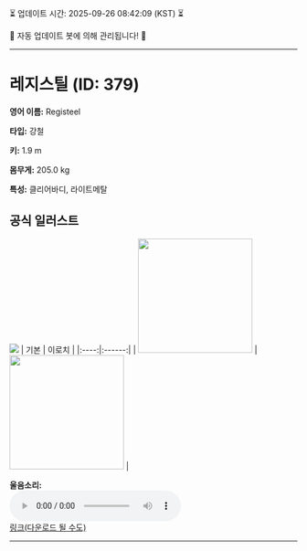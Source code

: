 
⏳ 업데이트 시간: 2025-09-26 08:42:09 (KST) ⏳

🤖 자동 업데이트 봇에 의해 관리됩니다! 🤖

---

# 레지스틸 (ID: 379)
**영어 이름:** Registeel

**타입:** 강철

**키:** 1.9 m

**몸무게:** 205.0 kg

**특성:** 클리어바디, 라이트메탈

## 공식 일러스트
![](https://raw.githubusercontent.com/PokeAPI/sprites/master/sprites/pokemon/other/official-artwork/379.png)
| 기본 | 이로치 |
|:----:|:------:|
| <img src="http://play.pokemonshowdown.com/sprites/ani/registeel.gif" width="200"> | <img src="http://play.pokemonshowdown.com/sprites/ani-shiny/registeel.gif" width="200"> |

**울음소리:**<br><audio controls src="https://raw.githubusercontent.com/PokeAPI/cries/main/cries/pokemon/latest/379.ogg"></audio><br> [링크(다운로드 될 수도)](https://raw.githubusercontent.com/PokeAPI/cries/main/cries/pokemon/latest/379.ogg)


---
